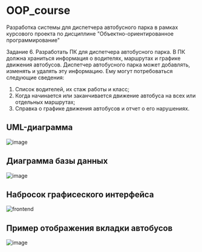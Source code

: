 # OOP_course
Разработка системы для диспетчера автобусного парка в рамках курсового проекта по дисциплине "Объектно-ориентированное программирование"

Задание 6. Разработать ПК для диспетчера автобусного парка. В ПК
должна храниться информация о водителях, маршрутах и графике движения
автобусов. Диспетчер автобусного парка может добавлять, изменять и
удалять эту информацию. Ему могут потребоваться следующие сведения:  
1) Список водителей, их стаж работы и класс;  
2) Когда начинается или заканчивается движение автобуса на всех или
отдельных маршрутах;  
3) Справка о графике движения автобусов и отчет о его нарушениях.   
## UML-диаграмма   
![image](https://user-images.githubusercontent.com/75137969/223299203-6c384ff9-2bd2-46c8-8455-5d50521eccd1.png)
## Диаграмма базы данных
![image](https://user-images.githubusercontent.com/75137969/223299272-a2441cbd-15e0-4e45-882d-bca4a21debf9.png)
## Набросок графисеского интерфейса
![frontend](https://user-images.githubusercontent.com/75137969/223299329-1a2f3ada-b880-475e-bedf-7cdaff88d6bc.png)
## Пример отображения вкладки автобусов
![image](https://user-images.githubusercontent.com/75137969/236505978-c1f86eda-a8bd-49e1-835a-23193a5a0423.png)
